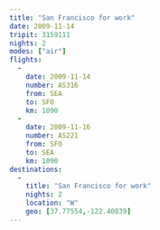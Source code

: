 ```yaml
---
title: "San Francisco for work"
date: 2009-11-14
tripit: 3159111
nights: 2
modes: ["air"]
flights:
  -
    date: 2009-11-14
    number: AS316
    from: SEA
    to: SFO
    km: 1090
  -
    date: 2009-11-16
    number: AS221
    from: SFO
    to: SEA
    km: 1090
destinations:
  -
    title: "San Francisco for work"
    nights: 2
    location: "W"
    geo: [37.77554,-122.40839]
---
```



